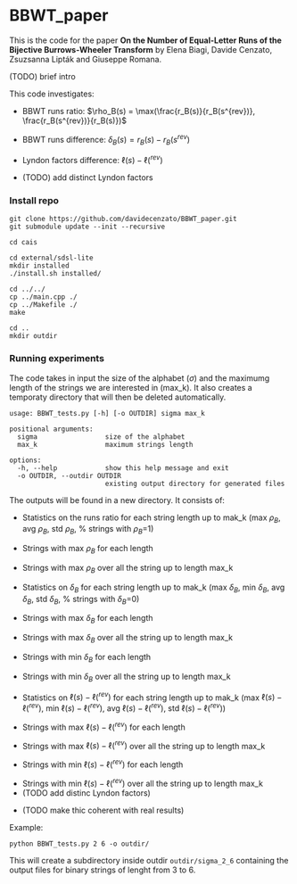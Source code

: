 # BBWT_paper

This is the code for the paper **On the Number of Equal-Letter Runs of the Bijective Burrows-Wheeler
Transform** by Elena Biagi, Davide Cenzato, Zsuzsanna Lipták and Giuseppe Romana.

(TODO) brief intro

This code investigates:
- BBWT runs ratio: $\rho_B(s) = \max(\frac{r_B(s)}{r_B(s^{rev})}, \frac{r_B(s^{rev})}{r_B(s)})$
* BBWT runs difference: $\delta_B(s) = r_B(s) - r_B(s^{rev})$
+ Lyndon factors difference: $\ell(s)-\ell(^{rev})$
- (TODO) add distinct Lyndon factors

### Install repo

```console
git clone https://github.com/davidecenzato/BBWT_paper.git
git submodule update --init --recursive

cd cais

cd external/sdsl-lite
mkdir installed
./install.sh installed/

cd ../../
cp ../main.cpp ./
cp ../Makefile ./
make 

cd ..
mkdir outdir
```

### Running experiments
The code takes in input the size of the alphabet ($\sigma$) and the maximumg length of the strings we are interested in (max_k).
It also creates a temporaty directory that will then be deleted automatically.
```
usage: BBWT_tests.py [-h] [-o OUTDIR] sigma max_k

positional arguments:
  sigma                 size of the alphabet
  max_k                 maximum strings length

options:
  -h, --help            show this help message and exit
  -o OUTDIR, --outdir OUTDIR
                        existing output directory for generated files
```

The outputs will be found in a new directory. It consists of:
- Statistics on the runs ratio for each string length up to mak_k (max $\rho_B$, avg $\rho_B$, std $\rho_B$, % strings with $\rho_B$=1)
* Strings with max $\rho_B$ for each length
+ Strings with max $\rho_B$ over all the string up to length max_k
- Statistics on $\delta_B$ for each string length up to mak_k (max $\delta_B$, min $\delta_B$, avg $\delta_B$, std $\delta_B$, % strings with $\delta_B$=0)
* Strings with max $\delta_B$ for each length
+ Strings with max $\delta_B$ over all the string up to length max_k
- Strings with min $\delta_B$ for each length
* Strings with min $\delta_B$ over all the string up to length max_k

- Statistics on $\ell(s)-\ell(^{rev})$ for each string length up to mak_k (max $\ell(s)-\ell(^{rev})$, min $\ell(s)-\ell(^{rev})$, avg $\ell(s)-\ell(^{rev})$, std $\ell(s)-\ell(^{rev})$)
* Strings with max $\ell(s)-\ell(^{rev})$ for each length
+ Strings with max $\ell(s)-\ell(^{rev})$ over all the string up to length max_k
- Strings with min $\ell(s)-\ell(^{rev})$ for each length
* Strings with min $\ell(s)-\ell(^{rev})$ over all the string up to length max_k
* (TODO add distinc Lyndon factors)
+ (TODO make thic coherent with real results)

Example:
``` console
python BBWT_tests.py 2 6 -o outdir/
```
This will create a subdirectory inside outdir ``` outdir/sigma_2_6 ``` containing the output files for binary strings of lenght from 3 to 6. 